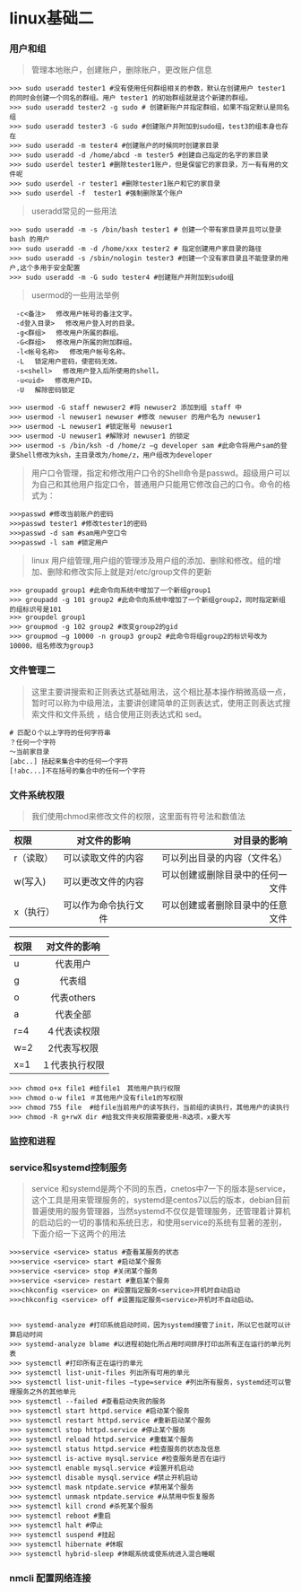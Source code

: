 # linux基础二

### 用户和组
>管理本地账户，创建账户，删除账户，更改账户信息

```shell
>>> sudo useradd tester1 #没有使用任何群组相关的参数，默认在创建用户 tester1 的同时会创建一个同名的群组。用户 tester1 的初始群组就是这个新建的群组。
>>> sudo useradd tester2 -g sudo # 创建新账户并指定群组，如果不指定默认是同名组
>>> sudo useradd tester3 -G sudo #创建账户并附加到sudo组，test3的组本身也存在
>>> sudo useradd -m tester4 #创建账户的时候同时创建家目录
>>> sudo useradd -d /home/abcd -m tester5 #创建自己指定的名字的家目录
>>> sudo userdel tester1 #删除tester1账户，但是保留它的家目录，万一有有用的文件呢
>>> sudo userdel -r tester1 #删除tester1账户和它的家目录
>>> sudo userdel -f  tester1 #强制删除某个账户
```
>useradd常见的一些用法

```shell
>>> sudo useradd -m -s /bin/bash tester1 # 创建一个带有家目录并且可以登录 bash 的用户
>>> sudo useradd -m -d /home/xxx tester2 # 指定创建用户家目录的路径
>>> sudo useradd -s /sbin/nologin tester3 #创建一个没有家目录且不能登录的用户,这个多用于安全配置
>>> sudo useradd -m -G sudo tester4 #创建账户并附加到sudo组
```
>usermod的一些用法举例

```
　-c<备注> 　修改用户帐号的备注文字。
　-d登入目录> 　修改用户登入时的目录。
　-g<群组> 　修改用户所属的群组。
　-G<群组> 　修改用户所属的附加群组。
　-l<帐号名称> 　修改用户帐号名称。
　-L 　锁定用户密码，使密码无效。
　-s<shell> 　修改用户登入后所使用的shell。
　-u<uid> 　修改用户ID。
　-U 　解除密码锁定
```
```shell
>>> usermod -G staff newuser2 #将 newuser2 添加到组 staff 中
>>> usermod -l newuser1 newuser #修改 newuser 的用户名为 newuser1
>>> usermod -L newuser1 #锁定账号 newuser1
>>> usermod -U newuser1 #解除对 newuser1 的锁定
>>> usermod -s /bin/ksh -d /home/z –g developer sam #此命令将用户sam的登录Shell修改为ksh，主目录改为/home/z，用户组改为developer
```
>用户口令管理，指定和修改用户口令的Shell命令是passwd。超级用户可以为自己和其他用户指定口令，普通用户只能用它修改自己的口令。命令的格式为：

```shell
>>>passwd #修改当前账户的密码
>>>passwd tester1 #修改tester1的密码
>>>passwd -d sam #sam用户空口令
>>>passwd -l sam #锁定用户
```

>linux 用户组管理,用户组的管理涉及用户组的添加、删除和修改。组的增加、删除和修改实际上就是对/etc/group文件的更新
```shell
>>> groupadd group1 #此命令向系统中增加了一个新组group1
>>> groupadd -g 101 group2 #此命令向系统中增加了一个新组group2，同时指定新组的组标识号是101
>>> groupdel group1
>>> groupmod -g 102 group2 #改变group2的gid
>>> groupmod –g 10000 -n group3 group2 #此命令将组group2的标识号改为10000，组名修改为group3

```
### 文件管理二
>这里主要讲搜索和正则表达式基础用法，这个相比基本操作稍微高级一点，暂时可以称为中级用法，主要讲创建简单的正则表达式，使用正则表达式搜索文件和文件系统
，结合使用正则表达式和 sed。

```shell
# 匹配０个以上字符的任何字符串
？任何一个字符
～当前家目录
[abc..] 括起来集合中的任何一个字符
[!abc...]不在括号的集合中的任何一个字符

```
### 文件系统权限
>我们使用chmod来修改文件的权限，这里面有符号法和数值法

|权限|对文件的影响|对目录的影响|
| :--- | :----: | ----: |
|r（读取）| 可以读取文件的内容|可以列出目录的内容（文件名）
|w(写入)|可以更改文件的内容|可以创建或删除目录中的任何一文件
|x（执行）|可以作为命令执行文件|可以创建或者删除目录中的任意文件

|权限|对文件的影响|
| :--- | :----: |
|u|代表用户
|g|代表组
|o|代表others
|a|代表全部
|r=4|４代表读权限
|w=2|2代表写权限
|x=1|１代表执行权限

```shell
>>> chmod o+x file1 #给file1　其他用户执行权限
>>> chmod o-w file1 ＃其他用户没有file1的写权限
>>> chmod 755 file  #给file当前用户的读写执行，当前组的读执行，其他用户的读执行
>>> chmod -R g+rwX dir #给我文件夹权限需要使用-R选项，x要大写
```

### 监控和进程


### service和systemd控制服务
>service 和systemd是两个不同的东西，cnetos中7一下的版本是service，这个工具是用来管理服务的，systemd是centos7以后的版本，debian目前普遍使用的服务管理器，当然systemd不仅仅是管理服务，还管理着计算机的启动后的一切的事情和系统日志，和使用service的系统有显著的差别，下面介绍一下这两个的用法

```shell
>>>service <service> status #查看某服务的状态
>>>service <service> start #启动某个服务
>>>service <service> stop #关闭某个服务
>>>service <service> restart #重启某个服务
>>>chkconfig <service> on #设置指定服务<service>开机时自动启动
>>>chkconfig <service> off #设置指定服务<service>开机时不自动启动。
 
```
```shell
>>> systemd-analyze #打印系统启动时间，因为systemd接管了init，所以它也就可以计算启动时间
>>> systemd-analyze blame #以进程初始化所占用时间排序打印出所有正在运行的单元列表
>>> systemctl #打印所有正在运行的单元
>>> systemctl list-unit-files 列出所有可用的单元
>>> systemctl list-unit-files –type=service #列出所有服务，systemd还可以管理服务之外的其他单元
>>> systemctl --failed #查看启动失败的服务
>>> systemctl start httpd.service #启动某个服务
>>> systemctl restart httpd.service #重新启动某个服务
>>> systemctl stop httpd.service #停止某个服务
>>> systemctl reload httpd.service #重载某个服务
>>> systemctl status httpd.service #检查服务的状态及信息
>>> systemctl is-active mysql.service #检查服务是否在运行
>>> systemctl enable mysql.service #设置开机启动
>>> systemctl disable mysql.service #禁止开机启动
>>> systemctl mask ntpdate.service #禁用某个服务
>>> systemctl unmask ntpdate.service #从禁用中恢复服务
>>> systemctl kill crond #杀死某个服务
>>> systemctl reboot #重启
>>> systemctl halt #停止
>>> systemctl suspend #挂起
>>> systemctl hibernate #休眠
>>> systemctl hybrid-sleep #休眠系统或使系统进入混合睡眠 
```

### nmcli 配置网络连接


